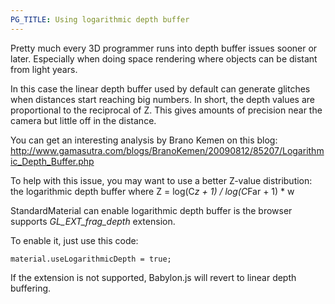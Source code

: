 ```yaml
---
PG_TITLE: Using logarithmic depth buffer
---
```


Pretty much every 3D programmer runs into depth buffer issues sooner or later. 
Especially when doing space rendering where objects can be distant from light years.

In this case the linear depth buffer used by default can generate glitches when distances start reaching big numbers. 
In short, the depth values are proportional to the reciprocal of Z. This gives amounts of precision near the camera but little off in the distance.

You can get an interesting analysis by Brano Kemen on this blog: http://www.gamasutra.com/blogs/BranoKemen/20090812/85207/Logarithmic_Depth_Buffer.php

To help with this issue, you may want to use a better Z-value distribution: the logarithmic depth buffer where Z = log(C*z + 1) / log(C*Far + 1) * w

StandardMaterial can enable logarithmic depth buffer is the browser supports *GL_EXT_frag_depth* extension.

To enable it, just use this code:
```
material.useLogarithmicDepth = true;
```

If the extension is not supported, Babylon.js will revert to linear depth buffering.